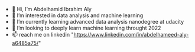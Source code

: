 - 👋 Hi, I’m Abdelhamid Ibrahim Aly
- 👀 I’m interested in data analysis and machine learning
- 🌱 I’m currently learning advanced data analysis nanodegree at udacity
- 💞️ I’m looking to deeply learn machine learning throught 2022
- 📫 reach me on linkedin "https://www.linkedin.com/in/abdelhameed-aly-a6485a75/" 

<!---
abdelhamidaly/abdelhamidaly is a ✨ special ✨ repository because its `README.md` (this file) appears on your GitHub profile.
You can click the Preview link to take a look at your changes.
--->
